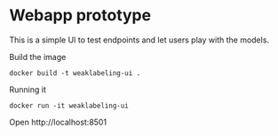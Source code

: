 # Webapp prototype

This is a simple UI to test endpoints and let users play with the models.

Build the image
```
docker build -t weaklabeling-ui .
```

Running it
```
docker run -it weaklabeling-ui
```  

Open http://localhost:8501